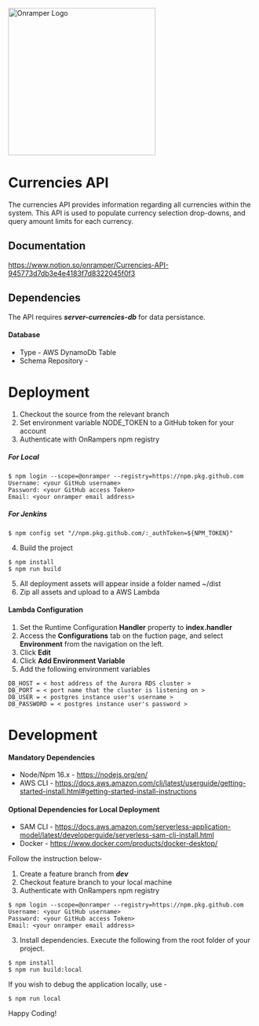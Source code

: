 <img src="https://onramper.com/wp-content/uploads/2020/06/cropped-Onramper-Logo-2.png"
     alt="Onramper Logo"
     width="300"/>

# Currencies API
The currencies API provides information regarding all currencies within the system. This API is used to populate currency selection drop-downs, and query amount limits for each currency.


## Documentation

https://www.notion.so/onramper/Currencies-API-945773d7db3e4e4183f7d8322045f0f3

## Dependencies

The API requires ***server-currencies-db*** for data persistance. 

#### Database
- Type                - AWS DynamoDb Table
- Schema Repository   - <insert database schema repo server-currencies-db> 

# Deployment
1. Checkout the source from the relevant branch
2. Set environment variable NODE_TOKEN to a GitHub token for your account
3. Authenticate with OnRampers npm registry


##### For Local
```shell
$ npm login --scope=@onramper --registry=https://npm.pkg.github.com
Username: <your GitHub username>
Password: <your GitHub access Token>
Email: <your onramper email address>
```

##### For Jenkins
```shell
$ npm config set "//npm.pkg.github.com/:_authToken=${NPM_TOKEN}"
```

4. Build the project

```shell
$ npm install
$ npm run build
```

5. All deployment assets will appear inside a folder named ~/dist
6. Zip all assets and upload to a AWS Lambda

#### Lambda Configuration
1. Set the Runtime Configuration **Handler** property to **index.handler**
2. Access the **Configurations** tab on the fuction page, and select **Environment** from the navigation on the left.
3. Click **Edit**
4. Click **Add Environment Variable**
5. Add the following environment variables

```shell
DB_HOST = < host address of the Aurora RDS cluster >
DB_PORT = < port name that the cluster is listening on >
DB_USER = < postgres instance user's username >
DB_PASSWORD = < postgres instance user's password >
```

# Development

#### Mandatory Dependencies
- Node/Npm 16.x - https://nodejs.org/en/
- AWS CLI       - https://docs.aws.amazon.com/cli/latest/userguide/getting-started-install.html#getting-started-install-instructions

#### Optional Dependencies for Local Deployment
- SAM CLI   - https://docs.aws.amazon.com/serverless-application-model/latest/developerguide/serverless-sam-cli-install.html
- Docker    - https://www.docker.com/products/docker-desktop/

Follow the instruction below-

1. Create a feature branch from ***dev***
2. Checkout feature branch to your local machine 
2. Authenticate with OnRampers npm registry
```shell
$ npm login --scope=@onramper --registry=https://npm.pkg.github.com
Username: <your GitHub username>
Password: <your GitHub access Token>
Email: <your onramper email address>
```
3. Install dependencies. Execute the following from the root folder of your project.
```shell
$ npm install  
$ npm run build:local
```

If you wish to debug the application locally, use -
```shell
$ npm run local
```

Happy Coding!
